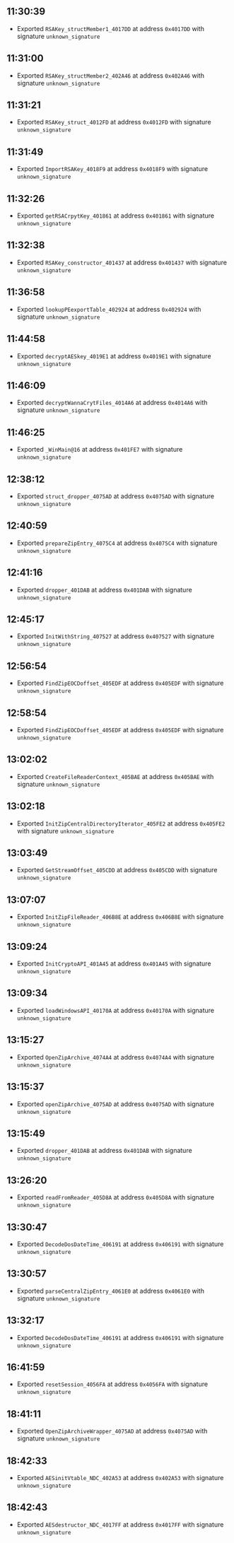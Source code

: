 
## 11:30:39
- Exported `RSAKey_structMember1_4017DD` at address `0x4017DD` with signature `unknown_signature`

## 11:31:00
- Exported `RSAKey_structMember2_402A46` at address `0x402A46` with signature `unknown_signature`

## 11:31:21
- Exported `RSAKey_struct_4012FD` at address `0x4012FD` with signature `unknown_signature`

## 11:31:49
- Exported `ImportRSAKey_4018F9` at address `0x4018F9` with signature `unknown_signature`

## 11:32:26
- Exported `getRSACrpytKey_401861` at address `0x401861` with signature `unknown_signature`

## 11:32:38
- Exported `RSAKey_constructor_401437` at address `0x401437` with signature `unknown_signature`

## 11:36:58
- Exported `lookupPEexportTable_402924` at address `0x402924` with signature `unknown_signature`

## 11:44:58
- Exported `decryptAESkey_4019E1` at address `0x4019E1` with signature `unknown_signature`

## 11:46:09
- Exported `decryptWannaCrytFiles_4014A6` at address `0x4014A6` with signature `unknown_signature`

## 11:46:25
- Exported `_WinMain@16` at address `0x401FE7` with signature `unknown_signature`

## 12:38:12
- Exported `struct_dropper_4075AD` at address `0x4075AD` with signature `unknown_signature`

## 12:40:59
- Exported `prepareZipEntry_4075C4` at address `0x4075C4` with signature `unknown_signature`

## 12:41:16
- Exported `dropper_401DAB` at address `0x401DAB` with signature `unknown_signature`

## 12:45:17
- Exported `InitWithString_407527` at address `0x407527` with signature `unknown_signature`

## 12:56:54
- Exported `FindZipEOCDoffset_405EDF` at address `0x405EDF` with signature `unknown_signature`

## 12:58:54
- Exported `FindZipEOCDoffset_405EDF` at address `0x405EDF` with signature `unknown_signature`

## 13:02:02
- Exported `CreateFileReaderContext_405BAE` at address `0x405BAE` with signature `unknown_signature`

## 13:02:18
- Exported `InitZipCentralDirectoryIterator_405FE2` at address `0x405FE2` with signature `unknown_signature`

## 13:03:49
- Exported `GetStreamOffset_405CDD` at address `0x405CDD` with signature `unknown_signature`

## 13:07:07
- Exported `InitZipFileReader_406B8E` at address `0x406B8E` with signature `unknown_signature`

## 13:09:24
- Exported `InitCryptoAPI_401A45` at address `0x401A45` with signature `unknown_signature`

## 13:09:34
- Exported `loadWindowsAPI_40170A` at address `0x40170A` with signature `unknown_signature`

## 13:15:27
- Exported `OpenZipArchive_4074A4` at address `0x4074A4` with signature `unknown_signature`

## 13:15:37
- Exported `openZipArchive_4075AD` at address `0x4075AD` with signature `unknown_signature`

## 13:15:49
- Exported `dropper_401DAB` at address `0x401DAB` with signature `unknown_signature`

## 13:26:20
- Exported `readFromReader_405D8A` at address `0x405D8A` with signature `unknown_signature`

## 13:30:47
- Exported `DecodeDosDateTime_406191` at address `0x406191` with signature `unknown_signature`

## 13:30:57
- Exported `parseCentralZipEntry_4061E0` at address `0x4061E0` with signature `unknown_signature`

## 13:32:17
- Exported `DecodeDosDateTime_406191` at address `0x406191` with signature `unknown_signature`

## 16:41:59
- Exported `resetSession_4056FA` at address `0x4056FA` with signature `unknown_signature`

## 18:41:11
- Exported `OpenZipArchiveWrapper_4075AD` at address `0x4075AD` with signature `unknown_signature`

## 18:42:33
- Exported `AESinitVtable_NDC_402A53` at address `0x402A53` with signature `unknown_signature`

## 18:42:43
- Exported `AESdestructor_NDC_4017FF` at address `0x4017FF` with signature `unknown_signature`
